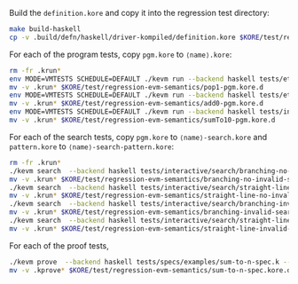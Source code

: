 Build the `definition.kore` and copy it into the regression test directory:

```.sh
make build-haskell
cp -v .build/defn/haskell/driver-kompiled/definition.kore $KORE/test/regression-evm-semantics/
```

For each of the program tests,
copy `pgm.kore` to `⟨name⟩.kore`:

```.sh
rm -fr .krun*
env MODE=VMTESTS SCHEDULE=DEFAULT ./kevm run --backend haskell tests/ethereum-tests/VMTests/vmIOandFlowOperations/pop1.json --debug --dry-run
mv -v .krun* $KORE/test/regression-evm-semantics/pop1-pgm.kore.d
env MODE=VMTESTS SCHEDULE=DEFAULT ./kevm run --backend haskell tests/ethereum-tests/VMTests/vmArithmeticTest/add0.json --debug --dry-run
mv -v .krun* $KORE/test/regression-evm-semantics/add0-pgm.kore.d
env MODE=VMTESTS SCHEDULE=DEFAULT ./kevm run --backend haskell tests/interactive/sumTo10.evm  --debug --dry-run
mv -v .krun* $KORE/test/regression-evm-semantics/sumTo10-pgm.kore.d
```

For each of the search tests,
copy `pgm.kore` to `⟨name⟩-search.kore`
and `pattern.kore` to `⟨name⟩-search-pattern.kore`:

```.sh
rm -fr .krun*
./kevm search  --backend haskell tests/interactive/search/branching-no-invalid.evm "<statusCode> EVMC_INVALID_INSTRUCTION </statusCode>" --debug --dry-run
mv -v .krun* $KORE/test/regression-evm-semantics/branching-no-invalid-search-pgm.kore.d
./kevm search  --backend haskell tests/interactive/search/straight-line-no-invalid.evm "<statusCode> EVMC_INVALID_INSTRUCTION </statusCode>" --debug --dry-run
mv -v .krun* $KORE/test/regression-evm-semantics/straight-line-no-invalid-search-pgm.kore.d
./kevm search  --backend haskell tests/interactive/search/branching-invalid.evm "<statusCode> EVMC_INVALID_INSTRUCTION </statusCode>" --debug --dry-run
mv -v .krun* $KORE/test/regression-evm-semantics/branching-invalid-search-pgm.kore.d
./kevm search  --backend haskell tests/interactive/search/straight-line-invalid.evm "<statusCode> EVMC_INVALID_INSTRUCTION </statusCode>" --debug --dry-run
mv -v .krun* $KORE/test/regression-evm-semantics/straight-line-invalid-search-pgm.kore.d
```

For each of the proof tests,

```.sh
./kevm prove  --backend haskell tests/specs/examples/sum-to-n-spec.k --format-failures --def-module VERIFICATION --debug --dry-run
mv -v .kprove* $KORE/test/regression-evm-semantics/sum-to-n-spec.kore.d
```
